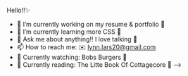 Hello!!✨

- 🔭 I’m currently working on my resume & portfolio 📄
- 🌱 I’m currently learning more CSS 🎨
- 💬 Ask me about anything!! I love talking 🌙
- 📫 How to reach me: ✉️ lynn.lars20@gmail.com
- 🎥 Currently watching: Bobs Burgers 🍔
- 📖 Currently reading: The Litte Book Of Cottagecore 🌾
-->
